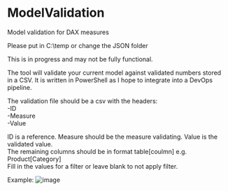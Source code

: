 # ModelValidation
Model validation for DAX measures

Please put in C:\temp or change the JSON folder

This is in progress and may not be fully functional.

The tool will validate your current model against validated numbers stored in a CSV. It is written in PowerShell as I hope to integrate into a DevOps pipeline.


The validation file should be a csv with the headers: \
-ID \
-Measure \
-Value 

ID is a reference. Measure should be the measure validating. Value is the validated value.\
The remaining columns should be in format table[coulmn] e.g. Product[Category]\
Fill in the values for a filter or leave blank to not apply filter.

Example:
![image](https://user-images.githubusercontent.com/68716422/119565427-8a0c1800-bd6f-11eb-8c61-e2fa2b85bd2c.png)
